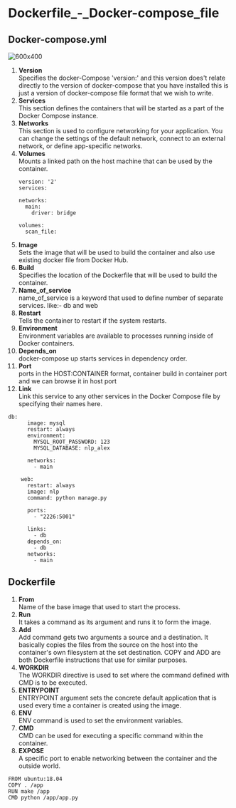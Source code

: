 # Dockerfile_-_Docker-compose_file
## Docker-compose.yml  

![600x400](https://user-images.githubusercontent.com/47202519/56736270-596ae600-6785-11e9-80d1-69e1ad8b3d2b.jpg)

<ol>
<li><strong>Version </strong></br>  
Specifies the docker-Compose 'version:' and this version does't relate directly to the version of docker-compose that you have installed this is just a version of docker-compose file format that we wish to write. </li>
<li><strong>Services</strong></br>
This section defines the containers that will be started as a part of the Docker Compose instance.</li>
<li><strong>Networks</strong> </br> 
This section is used to configure networking for your application. You can change the settings of the default network, connect to an external network, or define app-specific networks.</li>
<li><strong>Volumes</strong> </br> 
Mounts a linked path on the host machine that can be used by the container. </li>

```
version: '2'
services:

networks:
  main:
    driver: bridge

volumes:
  scan_file:
```

<li><strong>Image</strong></br>  
Sets the image that will be used to build the container and also use existing docker file from Docker Hub.</li>
<li><strong>Build</strong> </br> 
Specifies the location of the Dockerfile that will be used to build the container.</li>
<li><strong>Name_of_service</strong> </br>  
name_of_service is a keyword that used to define number of separate services. like:- db and web</li>
<li><strong>Restart </strong></br> 
Tells the container to restart if the system restarts.</li>
<li><strong>Environment</strong> </br>  
Environment variables are available to processes running inside of Docker containers.</li>
<li><strong>Depends_on </strong></br> 
docker-compose up starts services in dependency order.</li>
<li><strong>Port </strong> </br> 
ports in the HOST:CONTAINER format, container build in container port and we can browse it in host port</li>
<li><strong>Link</strong> </br> 
Link this service to any other services in the Docker Compose file by specifying their names here.</li>
</ol>

```
db:
      image: mysql
      restart: always
      environment:
        MYSQL_ROOT_PASSWORD: 123
        MYSQL_DATABASE: nlp_alex
      
      networks:
        - main

    web:
      restart: always
      image: nlp
      command: python manage.py
      
      ports:
        - "2226:5001"

      links:
        - db
      depends_on:
        - db
      networks:
        - main

```


## Dockerfile

<ol>
<li><strong>From</strong> </br>
 Name of the base image that used to start the process.</li>
 
<li><strong>Run</strong>  </br> 
It takes a command as its argument and runs it to form the image.</li>

<li><strong>Add</strong> </br> 
Add command gets two arguments a source and a destination. It basically copies the files from the source on the host into the container's own filesystem at the set destination. COPY and ADD are both Dockerfile instructions that use for similar purposes.</li>

<li><strong>WORKDIR</strong> </br> 
The WORKDIR directive is used to set where the command defined with CMD is to be executed.</li>

<li><strong>ENTRYPOINT</strong> </br> 
ENTRYPOINT argument sets the concrete default application that is used every time a container is created using the image.</li>

<li><strong>ENV</strong>  </br> 
ENV command is used to set the environment variables.</li>

<li><strong>CMD</strong>  </br> 
CMD can be used for executing a specific command within the container.</li>
<li><strong>EXPOSE</strong> </br> 
A specific port to enable networking between the container and the outside world.</li>
</ol>

```
FROM ubuntu:18.04
COPY . /app
RUN make /app
CMD python /app/app.py

```


